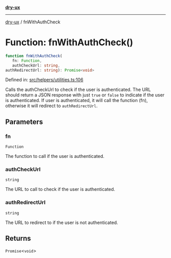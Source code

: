 [**dry-ux**](../README.md)

***

[dry-ux](../README.md) / fnWithAuthCheck

# Function: fnWithAuthCheck()

```ts
function fnWithAuthCheck(
   fn: Function, 
   authCheckUrl: string, 
authRedirectUrl: string): Promise<void>
```

Defined in: [src/helpers/utilities.ts:106](https://github.com/navedr/dry-ux/blob/357842b7190c45081ec89f2dfed62dd2067eff7b/src/helpers/utilities.ts#L106)

Calls the authCheckUrl to check if the user is authenticated. The URL should return a JSON response with
just `true` or `false` to indicate if the user is authenticated. If user is authenticated, it will call the
function (fn), otherwise it will redirect to `authRedirectUrl`.

## Parameters

### fn

`Function`

The function to call if the user is authenticated.

### authCheckUrl

`string`

The URL to call to check if the user is authenticated.

### authRedirectUrl

`string`

The URL to redirect to if the user is not authenticated.

## Returns

`Promise`\<`void`\>
